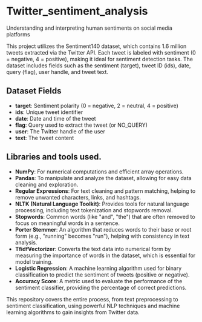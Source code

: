 # Twitter_sentiment_analysis
Understanding and interpreting human sentiments on social media platforms

This project utilizes the Sentiment140 dataset, which contains 1.6 million tweets extracted via the Twitter API. Each tweet is labeled with sentiment (0 = negative, 4 = positive), making it ideal for sentiment detection tasks. The dataset includes fields such as the sentiment (target), tweet ID (ids), date, query (flag), user handle, and tweet text.

## Dataset Fields
* **target**: Sentiment polarity (0 = negative, 2 = neutral, 4 = positive)
* **ids**: Unique tweet identifier
* **date**: Date and time of the tweet
* **flag**: Query used to extract the tweet (or NO_QUERY)
* **user**: The Twitter handle of the user
* **text**: The tweet content

## Libraries and tools used.
* **NumPy**: For numerical computations and efficient array operations.
* **Pandas**: To manipulate and analyze the dataset, allowing for easy data cleaning and exploration.
* **Regular Expressions**: For text cleaning and pattern matching, helping to remove unwanted characters, links, and hashtags.
* **NLTK (Natural Language Toolkit)**: Provides tools for natural language processing, including text tokenization and stopwords removal.
* **Stopwords**: Common words (like "and", "the") that are often removed to focus on meaningful words in a sentence.
* **Porter Stemmer**: An algorithm that reduces words to their base or root form (e.g., "running" becomes "run"), helping with consistency in text analysis.
* **TfidfVectorizer**: Converts the text data into numerical form by measuring the importance of words in the dataset, which is essential for model training.
* **Logistic Regression**: A machine learning algorithm used for binary classification to predict the sentiment of tweets (positive or negative).
* **Accuracy Score**: A metric used to evaluate the performance of the sentiment classifier, providing the percentage of correct predictions.

This repository covers the entire process, from text preprocessing to sentiment classification, using powerful NLP techniques and machine learning algorithms to gain insights from Twitter data.
